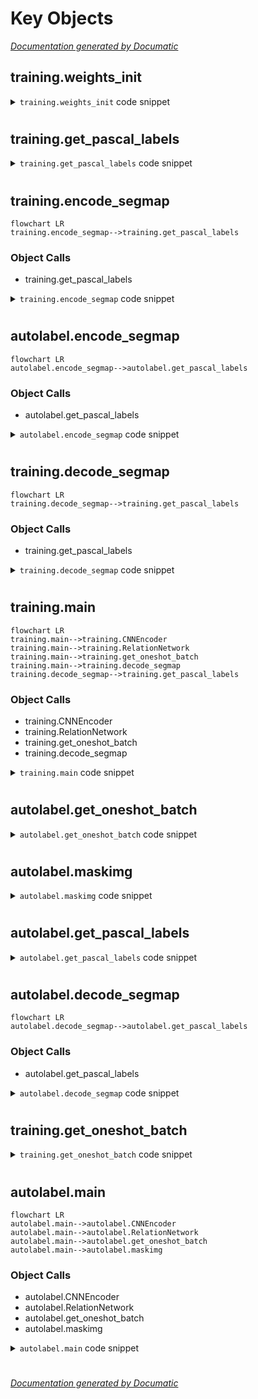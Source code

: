 # Key Objects

[_Documentation generated by Documatic_](https://www.documatic.com)

<!---Documatic-section-training.weights_init-start--->
## training.weights_init

<!---Documatic-section-weights_init-start--->
<!---Documatic-block-training.weights_init-start--->
<details>
	<summary><code>training.weights_init</code> code snippet</summary>

```python
def weights_init(m):
    classname = m.__class__.__name__
    if classname.find('Conv') != -1:
        n = m.kernel_size[0] * m.kernel_size[1] * m.out_channels
        m.weight.data.normal_(0, math.sqrt(2.0 / n))
        if m.bias is not None:
            m.bias.data.zero_()
    elif classname.find('BatchNorm') != -1:
        m.weight.data.fill_(1)
        m.bias.data.zero_()
    elif classname.find('Linear') != -1:
        n = m.weight.size(1)
        m.weight.data.normal_(0, 0.01)
        m.bias.data = torch.ones(m.bias.data.size())
```
</details>
<!---Documatic-block-training.weights_init-end--->
<!---Documatic-section-weights_init-end--->

# #
<!---Documatic-section-training.weights_init-end--->

<!---Documatic-section-training.get_pascal_labels-start--->
## training.get_pascal_labels

<!---Documatic-section-get_pascal_labels-start--->
<!---Documatic-block-training.get_pascal_labels-start--->
<details>
	<summary><code>training.get_pascal_labels</code> code snippet</summary>

```python
def get_pascal_labels():
    return np.asarray([[0, 0, 0], [128, 0, 0], [0, 128, 0], [128, 128, 0], [0, 0, 128], [128, 0, 128], [0, 128, 128], [128, 128, 128], [64, 0, 0], [192, 0, 0], [64, 128, 0], [192, 128, 0], [64, 0, 128], [192, 0, 128], [64, 128, 128], [192, 128, 128], [0, 64, 0], [128, 64, 0], [0, 192, 0], [128, 192, 0], [0, 64, 128]])
```
</details>
<!---Documatic-block-training.get_pascal_labels-end--->
<!---Documatic-section-get_pascal_labels-end--->

# #
<!---Documatic-section-training.get_pascal_labels-end--->

<!---Documatic-section-training.encode_segmap-start--->
## training.encode_segmap

<!---Documatic-section-encode_segmap-start--->
```mermaid
flowchart LR
training.encode_segmap-->training.get_pascal_labels
```

### Object Calls

* training.get_pascal_labels

<!---Documatic-block-training.encode_segmap-start--->
<details>
	<summary><code>training.encode_segmap</code> code snippet</summary>

```python
def encode_segmap(mask):
    mask = mask.astype(int)
    label_mask = np.zeros((mask.shape[0], mask.shape[1]), dtype=np.int16)
    for (ii, label) in enumerate(get_pascal_labels()):
        label_mask[np.where(np.all(mask == label, axis=-1))[:2]] = ii
    label_mask = label_mask.astype(int)
    return label_mask
```
</details>
<!---Documatic-block-training.encode_segmap-end--->
<!---Documatic-section-encode_segmap-end--->

# #
<!---Documatic-section-training.encode_segmap-end--->

<!---Documatic-section-autolabel.encode_segmap-start--->
## autolabel.encode_segmap

<!---Documatic-section-encode_segmap-start--->
```mermaid
flowchart LR
autolabel.encode_segmap-->autolabel.get_pascal_labels
```

### Object Calls

* autolabel.get_pascal_labels

<!---Documatic-block-autolabel.encode_segmap-start--->
<details>
	<summary><code>autolabel.encode_segmap</code> code snippet</summary>

```python
def encode_segmap(mask):
    mask = mask.astype(int)
    label_mask = np.zeros((mask.shape[0], mask.shape[1]), dtype=np.int16)
    for (ii, label) in enumerate(get_pascal_labels()):
        label_mask[np.where(np.all(mask == label, axis=-1))[:2]] = ii
    label_mask = label_mask.astype(int)
    return label_mask
```
</details>
<!---Documatic-block-autolabel.encode_segmap-end--->
<!---Documatic-section-encode_segmap-end--->

# #
<!---Documatic-section-autolabel.encode_segmap-end--->

<!---Documatic-section-training.decode_segmap-start--->
## training.decode_segmap

<!---Documatic-section-decode_segmap-start--->
```mermaid
flowchart LR
training.decode_segmap-->training.get_pascal_labels
```

### Object Calls

* training.get_pascal_labels

<!---Documatic-block-training.decode_segmap-start--->
<details>
	<summary><code>training.decode_segmap</code> code snippet</summary>

```python
def decode_segmap(label_mask, plot=False):
    label_colours = get_pascal_labels()
    r = label_mask.copy()
    g = label_mask.copy()
    b = label_mask.copy()
    for ll in range(0, 21):
        r[label_mask == ll] = label_colours[ll, 0]
        g[label_mask == ll] = label_colours[ll, 1]
        b[label_mask == ll] = label_colours[ll, 2]
    rgb = np.zeros((label_mask.shape[0], label_mask.shape[1], 3))
    rgb[:, :, 0] = r
    rgb[:, :, 1] = g
    rgb[:, :, 2] = b
    if plot:
        plt.imshow(rgb)
        plt.show()
    else:
        return rgb
```
</details>
<!---Documatic-block-training.decode_segmap-end--->
<!---Documatic-section-decode_segmap-end--->

# #
<!---Documatic-section-training.decode_segmap-end--->

<!---Documatic-section-training.main-start--->
## training.main

<!---Documatic-section-main-start--->
```mermaid
flowchart LR
training.main-->training.CNNEncoder
training.main-->training.RelationNetwork
training.main-->training.get_oneshot_batch
training.main-->training.decode_segmap
training.decode_segmap-->training.get_pascal_labels
```

### Object Calls

* training.CNNEncoder
* training.RelationNetwork
* training.get_oneshot_batch
* training.decode_segmap

<!---Documatic-block-training.main-start--->
<details>
	<summary><code>training.main</code> code snippet</summary>

```python
def main():
    print('init neural networks')
    feature_encoder = CNNEncoder()
    relation_network = RelationNetwork()
    relation_network.apply(weights_init)
    feature_encoder.cuda(GPU)
    relation_network.cuda(GPU)
    if args.finetune:
        if os.path.exists(FEATURE_MODEL):
            feature_encoder.load_state_dict(torch.load(FEATURE_MODEL))
            print('load feature encoder success')
        else:
            print('Can not load feature encoder: %s' % FEATURE_MODEL)
            print('starting from scratch')
        if os.path.exists(RELATION_MODEL):
            relation_network.load_state_dict(torch.load(RELATION_MODEL))
            print('load relation network success')
        else:
            print('Can not load relation network: %s' % RELATION_MODEL)
            print('starting from scratch')
    feature_encoder_optim = torch.optim.Adam(feature_encoder.parameters(), lr=LEARNING_RATE)
    feature_encoder_scheduler = StepLR(feature_encoder_optim, step_size=EPISODE // 10, gamma=0.5)
    relation_network_optim = torch.optim.Adam(relation_network.parameters(), lr=LEARNING_RATE)
    relation_network_scheduler = StepLR(relation_network_optim, step_size=EPISODE // 10, gamma=0.5)
    print('Training...')
    last_accuracy = 0.0
    for episode in range(args.start_episode, EPISODE):
        feature_encoder_scheduler.step(episode)
        relation_network_scheduler.step(episode)
        (samples, sample_labels, batches, batch_labels, chosen_classes) = get_oneshot_batch()
        (sample_features, _) = feature_encoder(Variable(samples).cuda(GPU))
        sample_features = sample_features.view(CLASS_NUM, SAMPLE_NUM_PER_CLASS, 512, 7, 7)
        sample_features = torch.sum(sample_features, 1).squeeze(1)
        (batch_features, ft_list) = feature_encoder(Variable(batches).cuda(GPU))
        sample_features_ext = sample_features.unsqueeze(0).repeat(BATCH_NUM_PER_CLASS * CLASS_NUM, 1, 1, 1, 1)
        batch_features_ext = batch_features.unsqueeze(0).repeat(CLASS_NUM, 1, 1, 1, 1)
        batch_features_ext = torch.transpose(batch_features_ext, 0, 1)
        relation_pairs = torch.cat((sample_features_ext, batch_features_ext), 2).view(-1, 1024, 7, 7)
        output = relation_network(relation_pairs, ft_list).view(-1, CLASS_NUM, 224, 224)
        mse = nn.MSELoss().cuda(GPU)
        loss = mse(output, Variable(batch_labels).cuda(GPU))
        feature_encoder.zero_grad()
        relation_network.zero_grad()
        loss.backward()
        torch.nn.utils.clip_grad_norm(feature_encoder.parameters(), 0.5)
        torch.nn.utils.clip_grad_norm(relation_network.parameters(), 0.5)
        feature_encoder_optim.step()
        relation_network_optim.step()
        if (episode + 1) % 10 == 0:
            print('episode:', episode + 1, 'loss', loss.cpu().data.numpy())
        if not os.path.exists(args.TrainResultPath):
            os.makedirs(args.TrainResultPath)
        if not os.path.exists(args.ModelSavePath):
            os.makedirs(args.ModelSavePath)
        if (episode + 1) % args.ResultSaveFreq == 0:
            support_output = np.zeros((224 * 2, 224 * SAMPLE_NUM_PER_CLASS, 3), dtype=np.uint8)
            query_output = np.zeros((224 * 3, 224 * DISPLAY_QUERY, 3), dtype=np.uint8)
            chosen_query = random.sample(list(range(0, BATCH_NUM_PER_CLASS)), DISPLAY_QUERY)
            for i in range(CLASS_NUM):
                for j in range(SAMPLE_NUM_PER_CLASS):
                    supp_img = (np.transpose(samples.numpy()[j], (1, 2, 0)) * 255).astype(np.uint8)[:, :, :3][:, :, ::-1]
                    support_output[0:224, j * 224:(j + 1) * 224, :] = supp_img
                    supp_label = sample_labels.numpy()[j][0]
                    supp_label[supp_label != 0] = chosen_classes[i]
                    supp_label = decode_segmap(supp_label)
                    support_output[224:224 * 2, j * 224:(j + 1) * 224, :] = supp_label
                for (cnt, x) in enumerate(chosen_query):
                    query_img = (np.transpose(batches.numpy()[x], (1, 2, 0)) * 255).astype(np.uint8)[:, :, :3][:, :, ::-1]
                    query_output[0:224, cnt * 224:(cnt + 1) * 224, :] = query_img
                    query_label = batch_labels.numpy()[x][0]
                    query_label[query_label != 0] = chosen_classes[i]
                    query_label = decode_segmap(query_label)
                    query_output[224:224 * 2, cnt * 224:(cnt + 1) * 224, :] = query_label
                    query_pred = output.detach().cpu().numpy()[x][0]
                    query_pred = (query_pred * 255).astype(np.uint8)
                    result = np.zeros((224, 224, 3), dtype=np.uint8)
                    result[:, :, 0] = query_pred
                    result[:, :, 1] = query_pred
                    result[:, :, 2] = query_pred
                    query_output[224 * 2:224 * 3, cnt * 224:(cnt + 1) * 224, :] = result
            extra = query_output.copy()
            for i in range(CLASS_NUM):
                for (cnt, x) in enumerate(chosen_query):
                    extra_label = batch_labels.numpy()[x][0]
                    extra_label[extra_label != 0] = 255
                    result1 = np.zeros((224, 224, 3), dtype=np.uint8)
                    result1[:, :, 0] = extra_label
                    result1[:, :, 1] = extra_label
                    result1[:, :, 2] = extra_label
                    extra[224 * 2:224 * 3, cnt * 224:(cnt + 1) * 224, :] = result1
            cv2.imwrite('%s/%s_query.png' % (args.TrainResultPath, episode), query_output)
            cv2.imwrite('%s/%s_show.png' % (args.TrainResultPath, episode), extra)
            cv2.imwrite('%s/%s_support.png' % (args.TrainResultPath, episode), support_output)
        if (episode + 1) % args.ModelSaveFreq == 0:
            torch.save(feature_encoder.state_dict(), str('./%s/feature_encoder_' % args.ModelSavePath + str(episode) + '_' + str(CLASS_NUM) + '_way_' + str(SAMPLE_NUM_PER_CLASS) + 'shot.pkl'))
            torch.save(relation_network.state_dict(), str('./%s/relation_network_' % args.ModelSavePath + str(episode) + '_' + str(CLASS_NUM) + '_way_' + str(SAMPLE_NUM_PER_CLASS) + 'shot.pkl'))
            print('save networks for episode:', episode)
```
</details>
<!---Documatic-block-training.main-end--->
<!---Documatic-section-main-end--->

# #
<!---Documatic-section-training.main-end--->

<!---Documatic-section-autolabel.get_oneshot_batch-start--->
## autolabel.get_oneshot_batch

<!---Documatic-section-get_oneshot_batch-start--->
<!---Documatic-block-autolabel.get_oneshot_batch-start--->
<details>
	<summary><code>autolabel.get_oneshot_batch</code> code snippet</summary>

```python
def get_oneshot_batch(testname):
    support_images = np.zeros((CLASS_NUM * SAMPLE_NUM_PER_CLASS, 3, 224, 224), dtype=np.float32)
    support_labels = np.zeros((CLASS_NUM * SAMPLE_NUM_PER_CLASS, CLASS_NUM, 224, 224), dtype=np.float32)
    query_images = np.zeros((CLASS_NUM * BATCH_NUM_PER_CLASS, 3, 224, 224), dtype=np.float32)
    query_labels = np.zeros((CLASS_NUM * BATCH_NUM_PER_CLASS, CLASS_NUM, 224, 224), dtype=np.float32)
    zeros = np.zeros((CLASS_NUM * BATCH_NUM_PER_CLASS, 1, 224, 224), dtype=np.float32)
    class_cnt = 0
    imgnames = os.listdir('./%s/label' % args.support_dir)
    testnames = os.listdir('%s' % args.test_dir)
    indexs = list(range(0, len(imgnames)))[0:5]
    chosen_index = indexs
    j = 0
    for k in chosen_index:
        image = cv2.imread('%s/image/%s' % (args.support_dir, imgnames[k].replace('.png', '.jpg')))
        if image is None:
            raise Exception('cannot load image ')
        image = image[:, :, ::-1]
        image = image / 255.0
        image = np.transpose(image, (2, 0, 1))
        label = cv2.imread('%s/label/%s' % (args.support_dir, imgnames[k]))[:, :, 0]
        support_images[k] = image
        support_labels[k][0] = label
    testimage = cv2.imread('%s/%s' % (args.test_dir, testname))
    testimage = cv2.resize(testimage, (224, 224))
    testimage = testimage[:, :, ::-1]
    testimage = testimage / 255.0
    testimage = np.transpose(testimage, (2, 0, 1))
    query_images[0] = testimage
    class_cnt += 1
    support_images_tensor = torch.from_numpy(support_images)
    support_labels_tensor = torch.from_numpy(support_labels)
    support_images_tensor = torch.cat((support_images_tensor, support_labels_tensor), dim=1)
    zeros_tensor = torch.from_numpy(zeros)
    query_images_tensor = torch.from_numpy(query_images)
    query_images_tensor = torch.cat((query_images_tensor, zeros_tensor), dim=1)
    query_labels_tensor = torch.from_numpy(query_labels)
    return (support_images_tensor, support_labels_tensor, query_images_tensor, query_labels_tensor)
```
</details>
<!---Documatic-block-autolabel.get_oneshot_batch-end--->
<!---Documatic-section-get_oneshot_batch-end--->

# #
<!---Documatic-section-autolabel.get_oneshot_batch-end--->

<!---Documatic-section-autolabel.maskimg-start--->
## autolabel.maskimg

<!---Documatic-section-maskimg-start--->
<!---Documatic-block-autolabel.maskimg-start--->
<details>
	<summary><code>autolabel.maskimg</code> code snippet</summary>

```python
def maskimg(img, mask, edge, color=[0, 0, 255], alpha=0.5):
    out = img.copy()
    img_layer = img.copy()
    img_layer[mask == 255] = color
    edge_layer = img.copy()
    edge_layer[edge == 255] = color
    out = cv2.addWeighted(edge_layer, 1, out, 0, 0, out)
    out = cv2.addWeighted(img_layer, alpha, out, 1 - alpha, 0, out)
    return out
```
</details>
<!---Documatic-block-autolabel.maskimg-end--->
<!---Documatic-section-maskimg-end--->

# #
<!---Documatic-section-autolabel.maskimg-end--->

<!---Documatic-section-autolabel.get_pascal_labels-start--->
## autolabel.get_pascal_labels

<!---Documatic-section-get_pascal_labels-start--->
<!---Documatic-block-autolabel.get_pascal_labels-start--->
<details>
	<summary><code>autolabel.get_pascal_labels</code> code snippet</summary>

```python
def get_pascal_labels():
    return np.asarray([[0, 0, 0], [128, 0, 0], [0, 128, 0], [128, 128, 0], [0, 0, 128], [128, 0, 128], [0, 128, 128], [128, 128, 128], [64, 0, 0], [192, 0, 0], [64, 128, 0], [192, 128, 0], [64, 0, 128], [192, 0, 128], [64, 128, 128], [192, 128, 128], [0, 64, 0], [128, 64, 0], [0, 192, 0], [128, 192, 0], [0, 64, 128]])
```
</details>
<!---Documatic-block-autolabel.get_pascal_labels-end--->
<!---Documatic-section-get_pascal_labels-end--->

# #
<!---Documatic-section-autolabel.get_pascal_labels-end--->

<!---Documatic-section-autolabel.decode_segmap-start--->
## autolabel.decode_segmap

<!---Documatic-section-decode_segmap-start--->
```mermaid
flowchart LR
autolabel.decode_segmap-->autolabel.get_pascal_labels
```

### Object Calls

* autolabel.get_pascal_labels

<!---Documatic-block-autolabel.decode_segmap-start--->
<details>
	<summary><code>autolabel.decode_segmap</code> code snippet</summary>

```python
def decode_segmap(label_mask, plot=False):
    label_colours = get_pascal_labels()
    r = label_mask.copy()
    g = label_mask.copy()
    b = label_mask.copy()
    for ll in range(0, 21):
        r[label_mask == ll] = label_colours[ll, 0]
        g[label_mask == ll] = label_colours[ll, 1]
        b[label_mask == ll] = label_colours[ll, 2]
    rgb = np.zeros((label_mask.shape[0], label_mask.shape[1], 3))
    rgb[:, :, 0] = r
    rgb[:, :, 1] = g
    rgb[:, :, 2] = b
    if plot:
        plt.imshow(rgb)
        plt.show()
    else:
        return rgb
```
</details>
<!---Documatic-block-autolabel.decode_segmap-end--->
<!---Documatic-section-decode_segmap-end--->

# #
<!---Documatic-section-autolabel.decode_segmap-end--->

<!---Documatic-section-training.get_oneshot_batch-start--->
## training.get_oneshot_batch

<!---Documatic-section-get_oneshot_batch-start--->
<!---Documatic-block-training.get_oneshot_batch-start--->
<details>
	<summary><code>training.get_oneshot_batch</code> code snippet</summary>

```python
def get_oneshot_batch():
    classes_name = os.listdir('./fewshot/support/')
    classes = list(range(0, len(classes_name)))
    chosen_classes = random.sample(classes, CLASS_NUM)
    support_images = np.zeros((CLASS_NUM * SAMPLE_NUM_PER_CLASS, 3, 224, 224), dtype=np.float32)
    support_labels = np.zeros((CLASS_NUM * SAMPLE_NUM_PER_CLASS, CLASS_NUM, 224, 224), dtype=np.float32)
    query_images = np.zeros((CLASS_NUM * BATCH_NUM_PER_CLASS, 3, 224, 224), dtype=np.float32)
    query_labels = np.zeros((CLASS_NUM * BATCH_NUM_PER_CLASS, CLASS_NUM, 224, 224), dtype=np.float32)
    zeros = np.zeros((CLASS_NUM * BATCH_NUM_PER_CLASS, 1, 224, 224), dtype=np.float32)
    class_cnt = 0
    for i in chosen_classes:
        imgnames = os.listdir('./fewshot/support/%s/label' % classes_name[i])
        indexs = list(range(0, len(imgnames)))
        chosen_index = random.sample(indexs, SAMPLE_NUM_PER_CLASS + BATCH_NUM_PER_CLASS)
        j = 0
        for k in chosen_index:
            image = cv2.imread('./fewshot/support/%s/image/%s' % (classes_name[i], imgnames[k].replace('.png', '.jpg')))
            if image is None:
                print('./fewshot/support/%s/image/%s' % (classes_name[i], imgnames[k].replace('.png', '.jpg')))
                stop
            image = image[:, :, ::-1]
            image = image / 255.0
            image = np.transpose(image, (2, 0, 1))
            label = cv2.imread('./fewshot/support/%s/label/%s' % (classes_name[i], imgnames[k]))[:, :, 0]
            if j < SAMPLE_NUM_PER_CLASS:
                support_images[j] = image
                support_labels[j][0] = label
            else:
                query_images[j - SAMPLE_NUM_PER_CLASS] = image
                query_labels[j - SAMPLE_NUM_PER_CLASS][class_cnt] = label
            j += 1
        class_cnt += 1
    support_images_tensor = torch.from_numpy(support_images)
    support_labels_tensor = torch.from_numpy(support_labels)
    support_images_tensor = torch.cat((support_images_tensor, support_labels_tensor), dim=1)
    zeros_tensor = torch.from_numpy(zeros)
    query_images_tensor = torch.from_numpy(query_images)
    query_images_tensor = torch.cat((query_images_tensor, zeros_tensor), dim=1)
    query_labels_tensor = torch.from_numpy(query_labels)
    return (support_images_tensor, support_labels_tensor, query_images_tensor, query_labels_tensor, chosen_classes)
```
</details>
<!---Documatic-block-training.get_oneshot_batch-end--->
<!---Documatic-section-get_oneshot_batch-end--->

# #
<!---Documatic-section-training.get_oneshot_batch-end--->

<!---Documatic-section-autolabel.main-start--->
## autolabel.main

<!---Documatic-section-main-start--->
```mermaid
flowchart LR
autolabel.main-->autolabel.CNNEncoder
autolabel.main-->autolabel.RelationNetwork
autolabel.main-->autolabel.get_oneshot_batch
autolabel.main-->autolabel.maskimg
```

### Object Calls

* autolabel.CNNEncoder
* autolabel.RelationNetwork
* autolabel.get_oneshot_batch
* autolabel.maskimg

<!---Documatic-block-autolabel.main-start--->
<details>
	<summary><code>autolabel.main</code> code snippet</summary>

```python
def main():
    print('init data folders')
    print('init neural networks')
    feature_encoder = CNNEncoder()
    relation_network = RelationNetwork()
    feature_encoder.cuda(GPU)
    relation_network.cuda(GPU)
    if os.path.exists(FEATURE_MODEL):
        feature_encoder.load_state_dict(torch.load(FEATURE_MODEL))
        print('load feature encoder success')
    else:
        raise Exception('Can not load feature encoder: %s' % FEATURE_MODEL)
    if os.path.exists(RELATION_MODEL):
        relation_network.load_state_dict(torch.load(RELATION_MODEL))
        print('load relation network success')
    else:
        raise Exception('Can not load relation network: %s' % RELATION_MODEL)
    print('Testing...')
    meaniou = 0
    classname = args.support_dir
    if os.path.exists('result1'):
        os.system('rm -r result1')
    if os.path.exists('result.zip'):
        os.system('rm result.zip')
    if not os.path.exists('result1'):
        os.makedirs('result1')
    if not os.path.exists('./result1/%s' % classname):
        os.makedirs('./result1/%s' % classname)
    stick = np.zeros((224 * 4, 224 * 5, 3), dtype=np.uint8)
    support_image = np.zeros((5, 3, 224, 224), dtype=np.float32)
    support_label = np.zeros((5, 1, 224, 224), dtype=np.float32)
    supp_demo = np.zeros((224, 224 * 5, 3), dtype=np.uint8)
    supplabel_demo = np.zeros((224, 224 * 5, 3), dtype=np.uint8)
    testnames = os.listdir('%s' % args.test_dir)
    print('%s testing images in class %s' % (len(testnames), classname))
    for (cnt, testname) in enumerate(testnames):
        print('%s / %s' % (cnt, len(testnames)))
        print(testname)
        if cv2.imread('%s/%s' % (args.test_dir, testname)) is None:
            continue
        (samples, sample_labels, batches, batch_labels) = get_oneshot_batch(testname)
        (sample_features, _) = feature_encoder(Variable(samples).cuda(GPU))
        sample_features = sample_features.view(CLASS_NUM, SAMPLE_NUM_PER_CLASS, 512, 7, 7)
        sample_features = torch.sum(sample_features, 1).squeeze(1)
        (batch_features, ft_list) = feature_encoder(Variable(batches).cuda(GPU))
        sample_features_ext = sample_features.unsqueeze(0).repeat(BATCH_NUM_PER_CLASS * CLASS_NUM, 1, 1, 1, 1)
        batch_features_ext = batch_features.unsqueeze(0).repeat(CLASS_NUM, 1, 1, 1, 1)
        batch_features_ext = torch.transpose(batch_features_ext, 0, 1)
        relation_pairs = torch.cat((sample_features_ext, batch_features_ext), 2).view(-1, 1024, 7, 7)
        output = relation_network(relation_pairs, ft_list).view(-1, CLASS_NUM, 224, 224)
        classiou = 0
        for i in range(0, batches.size()[0]):
            pred = output.data.cpu().numpy()[i][0]
            pred[pred <= 0.5] = 0
            pred[pred > 0.5] = 1
            demo = cv2.cvtColor(pred, cv2.COLOR_GRAY2RGB) * 255
            stick[224 * 3:224 * 4, 224 * i:224 * (i + 1), :] = demo.copy()
            testlabel = batch_labels.numpy()[i][0].astype(bool)
            pred = pred.astype(bool)
            overlap = testlabel * pred
            union = testlabel + pred
            iou = overlap.sum() / float(union.sum())
            classiou += iou
        classiou /= 5.0
        if cnt == 0:
            for i in range(0, samples.size()[0]):
                suppimg = np.transpose(samples.numpy()[i][0:3], (1, 2, 0))[:, :, ::-1] * 255
                supplabel = np.transpose(sample_labels.numpy()[i], (1, 2, 0))
                supplabel = cv2.cvtColor(supplabel, cv2.COLOR_GRAY2RGB)
                supplabel = (supplabel * 255).astype(np.uint8)
                suppedge = cv2.Canny(supplabel, 1, 1)
                cv2.imwrite('./result1/%s/supp%s.png' % (classname, i), maskimg(suppimg, supplabel.copy()[:, :, 0], suppedge, color=[0, 255, 0]))
        testimg = np.transpose(batches.numpy()[0][0:3], (1, 2, 0))[:, :, ::-1] * 255
        testlabel = stick[224 * 3:224 * 4, 224 * i:224 * (i + 1), :].astype(np.uint8)
        testedge = cv2.Canny(testlabel, 1, 1)
        cv2.imwrite('./result1/%s/test%s_raw.png' % (classname, cnt), testimg)
        cv2.imwrite('./result1/%s/test%s.png' % (classname, cnt), maskimg(testimg, testlabel.copy()[:, :, 0], testedge))
```
</details>
<!---Documatic-block-autolabel.main-end--->
<!---Documatic-section-main-end--->

# #
<!---Documatic-section-autolabel.main-end--->

[_Documentation generated by Documatic_](https://www.documatic.com)